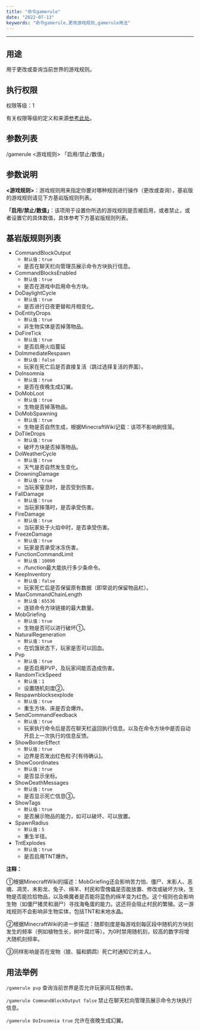 ```yaml
---
title: "命令gamerule"
date: "2022-07-13"
keywords: "命令gamerule,更改游戏规则,gamerule用法"
---
```


---

## 用途

用于更改或查询当前世界的游戏规则。

## 执行权限

权限等级：1

有关权限等级的定义和来源[参考此处](/commands/权限等级 "参考此处")。

## 参数列表

/gamerule <游戏规则> 「启用/禁止/数值」

## 参数说明

**<游戏规则>**：游戏规则用来指定你要对哪种规则进行操作（更改或查询），基岩版的游戏规则请见下方基岩版规则列表。

**「启用/禁止/数值」**：该项用于设置你所选的游戏规则是否被启用，或者禁止，或者设置它的具体数值，具体参考下方基岩版规则列表。

## 基岩版规则列表

- CommandBlockOutput
  - `默认值：true`
  - 是否在聊天栏向管理员展示命令方块执行信息。
- CommandBlocksEnabled
  - `默认值：true`
  - 是否在游戏中启用命令方块。
- DoDaylightCycle
  - `默认值：true`
  - 是否进行日夜更替和月相变化。
- DoEntityDrops
  - `默认值：true`
  - 非生物实体是否掉落物品。
- DoFireTick
  - `默认值：true`
  - 是否启用火焰蔓延
- DoImmediateRespawn
  - `默认值：false`
  - 玩家在死亡后是否直接复活（跳过选择复活的界面）。
- DoInsomnia
  - `默认值：true`
  - 是否在夜晚生成幻翼。
- DoMobLoot
  - `默认值：true`
  - 生物是否掉落物品。
- DoMobSpawning
  - `默认值：true`
  - 生物是否自然生成，根据MinecraftWiki记载：该项不影响刷怪笼。
- DoTileDrops
  - `默认值：true`
  - 破坏方块是否掉落物品。
- DoWeatherCycle
  - `默认值：true`
  - 天气是否自然发生变化。
- DrowningDamage
  - `默认值：true`
  - 当玩家窒息时，是否受到伤害。
- FallDamage
  - `默认值：true`
  - 当玩家摔落时，是否承受伤害。
- FireDamage
  - `默认值：true`
  - 当玩家处于火焰中时，是否承受伤害。
- FreezeDamage
  - `默认值：true`
  - 玩家是否承受冰冻伤害。
- FunctionCommandLimit
  - `默认值：10000`
  - /function最大能执行多少条命令。
- KeepInventory
  - `默认值：false`
  - 玩家死亡后是否保留原有数据（即常说的保留物品栏）。
- MaxCommandChainLength
  - `默认值：65536`
  - 连锁命令方块链接的最大数量。
- MobGriefing
  - `默认值：true`
  - 生物是否可以进行破坏①。
- NaturalRegeneration
  - `默认值：true`
  - 在饥饿状态下，玩家是否可以回血。
- Pvp
  - `默认值：true`
  - 是否启用PVP，及玩家间能否造成伤害。
- RandomTickSpeed
  - `默认值：1`
  - 设置随机刻度②。
- Respawnblocksexplode
  - `默认值：true`
  - 重生方块、床是否会爆炸。
- SendCommandFeedback
  - `默认值：true`
  - 玩家执行命令后是否在聊天栏返回执行信息。以及在命令方块中是否自动开启上一次执行的信息反馈。
- ShowBorderEffect
  - `默认值：true`
  - 边界是否发出红色粒子[有待确认]。
- ShowCoordinates
  - `默认值：true`
  - 是否显示坐标。
- ShowDeathMessages
  - `默认值：true`
  - 是否显示死亡信息③。
- ShowTags
  - `默认值：true`
  - 是否展示物品的能力，如可以破坏、可以放置。
- SpawnRadius
  - `默认值：5`
  - 重生半径。
- TntExplodes
  - `默认值：true`
  - 是否启用TNT爆炸。

**注释：**

①根据MinecraftWiki的描述：MobGriefing还会影响苦力怕、僵尸、末影人、恶魂、凋灵、末影龙、兔子、绵羊、村民和雪傀儡是否能放置、修改或破坏方块，生物是否能捡拾物品，以及唤魔者是否能将蓝色的绵羊变为红色。这个规则也会影响生物（如僵尸猪灵和溺尸）寻找海龟蛋的能力。这还将会阻止村民的繁殖。这一游戏规则不会影响非生物实体，包括TNT和末地水晶。

②根据MinecraftWiki的进一步描述：随即刻度是每游戏刻每区段中随机的方块刻发生的频率（例如植物生长，树叶腐烂等）。为0时禁用随机刻，较高的数字将增大随机刻频率。

③同样影响是否在宠物（狼、猫和鹦鹉）死亡时通知它的主人。

## 用法举例

`/gamerule pvp`  查询当前世界是否允许玩家间互相伤害。

`/gamerule CommandBlockOutput false`  禁止在聊天栏向管理员展示命令方块执行信息。

`/gamerule DoInsomnia true`  允许在夜晚生成幻翼。

